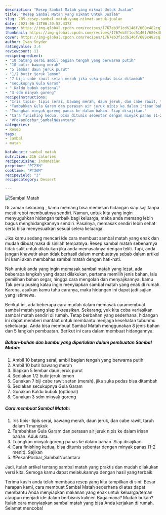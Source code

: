 ```yaml
---
description: "Resep Sambal Matah yang nikmat Untuk Jualan"
title: "Resep Sambal Matah yang nikmat Untuk Jualan"
slug: 205-resep-sambal-matah-yang-nikmat-untuk-jualan
date: 2021-06-13T06:30:52.437Z
image: https://img-global.cpcdn.com/recipes/1767eb3f1cd6146f/680x482cq70/sambal-matah-foto-resep-utama.jpg
thumbnail: https://img-global.cpcdn.com/recipes/1767eb3f1cd6146f/680x482cq70/sambal-matah-foto-resep-utama.jpg
cover: https://img-global.cpcdn.com/recipes/1767eb3f1cd6146f/680x482cq70/sambal-matah-foto-resep-utama.jpg
author: Ivan Snyder
ratingvalue: 3.4
reviewcount: 11
recipeingredient:
- "10 batang serai ambil bagian tengah yang berwarna putih"
- "10 butir bawang merah"
- "5 lembar daun jeruk purut"
- "1/2 butir jeruk lemon"
- "7 biji cabe rawit setan merah jika suka pedas bisa ditambah"
- "secukupnya Gula Garam"
- " Kaldu bubuk optional"
- "3 sdm minyak goreng"
recipeinstructions:
- "Iris tipis- tipis serai, bawang merah, daun jeruk, dan cabe rawit, taruh dalam 1 mangkuk"
- "Tambahkan Gula Garam dan perasan air jeruk nipis ke dalam irisan bahan. Aduk rata."
- "Tuangkan minyak goreng panas ke dalam bahan. Siap disajikan."
- "Cara finishing kedua, bisa ditumis sebentar dengan minyak panas (1-2 menit). Sajikan"
- "#PekanPosbar_SambalNusantara"
categories:
- Resep
tags:
- sambal
- matah

katakunci: sambal matah 
nutrition: 216 calories
recipecuisine: Indonesian
preptime: "PT23M"
cooktime: "PT36M"
recipeyield: "3"
recipecategory: Dessert

---
```



![Sambal Matah](https://img-global.cpcdn.com/recipes/1767eb3f1cd6146f/680x482cq70/sambal-matah-foto-resep-utama.jpg)

Di zaman  sekarang , kamu memang bisa memesan hidangan siap saji tanpa mesti repot membuatnya sendiri. Namun, untuk kita yang ingin menyuguhkan hidangan terbaik bagi keluarga, maka anda memang lebih bagus menghidangkannya sendiri. Pasalnya, memasak sendiri lebih sehat serta bisa menyesuaikan sesuai selera keluarga.

Jika kamu sedang mencari ide cara membuat sambal matah yang enak dan mudah dibuat,maka di sinilah tempatnya. Resep sambal matah  sebenarnya tidak sulit untuk dilakukan jika anda memasaknya dengan teliti. Tapi, anda jangan khawatir akan tidak berhasil dalam membuatnya 
sebab dalam artikel ini kami akan membahas sambal matah dengan hati-hati.  



Nah untuk anda yang ingin memasak sambal matah yang lezat, ada beberapa langkah yang dapat dilakukan, pertama memilih jenis bahan, lalu pemilihan bahan segar, hingga cara mengolah dan menyajikannya. kamu Tak perlu pusing kalau ingin menyiapkan sambal matah yang enak di rumah. Karena, asalkan kamu  tahu caranya, maka hidangan ini dapat jadi sajian yang istimewa.

Berikut ini, ada beberapa cara mudah dalam memasak caramembuat sambal matah yang siap dikreasikan. Sekarang, yuk kita coba variasikan sambal matah sendiri di rumah. Tetap berbahan yang sederhana, hidangan ini dapat memberi manfaat untuk membantu menjaga kesehatan tubuhmu sekeluarga. Anda bisa membuat Sambal Matah menggunakan 8 jenis bahan dan 5 langkah pembuatan. Berikut ini cara dalam membuat hidangannya.

<!--inarticleads1-->

##### Bahan-bahan dan bumbu yang diperlukan dalam pembuatan Sambal Matah:

1. Ambil 10 batang serai, ambil bagian tengah yang berwarna putih
1. Ambil 10 butir bawang merah
1. Siapkan 5 lembar daun jeruk purut
1. Sediakan 1/2 butir jeruk lemon
1. Gunakan 7 biji cabe rawit setan (merah), jika suka pedas bisa ditambah
1. Sediakan secukupnya Gula Garam
1. Gunakan  Kaldu bubuk (optional)
1. Gunakan 3 sdm minyak goreng




<!--inarticleads2-->

##### Cara membuat Sambal Matah:

1. Iris tipis- tipis serai, bawang merah, daun jeruk, dan cabe rawit, taruh dalam 1 mangkuk
1. Tambahkan Gula Garam dan perasan air jeruk nipis ke dalam irisan bahan. Aduk rata.
1. Tuangkan minyak goreng panas ke dalam bahan. Siap disajikan.
1. Cara finishing kedua, bisa ditumis sebentar dengan minyak panas (1-2 menit). Sajikan
1. #PekanPosbar_SambalNusantara




Jadi, itulah artikel tentang  sambal matah  yang praktis dan mudah dilakukan versi kita. Semoga kamu dapat melakukannya dengan hasil yang terbaik. 

Terima kasih anda telah membaca resep yang kita tampilkan di sini. Besar harapan kami, cara membuat  Sambal Matah sederhana di atas dapat membantu Anda menyiapkan makanan yang enak untuk keluarga/teman ataupun menjadi ide dalam berbisnis kuliner. Bagaimana? Mudah bukan? Itulah cara menyiapkan sambal matah yang bisa Anda kerjakan di rumah. Selamat mencoba!

